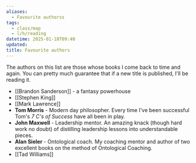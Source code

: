 ```yaml
---
aliases:
  - Favourite authorss
tags:
  - class/map
  - l/h/reading
datetime: 2025-01-18T09:40
updated: 
title: Favourite authors
---
```

The authors on this list are those whose books I come back to time and again. You can pretty much guarantee that if a new title is published, I'll be reading it.

- [[Brandon Sanderson]] - a fantasy powerhouse
- [[Stephen King]]
- [[Mark Lawrence]]
- **Tom Morris** - Modern day philosopher. Every time I've been successful Tom's *7 C's of Success* have all been in play.
- **John Maxwell** - Leadership mentor. An amazing knack (though hard work no doubt) of distilling leadership lessons into understandable pieces.
- **Alan Sieler** - Ontological coach. My coaching mentor and author of two excellent books on the method of Ontological Coaching.
- [[Tad Williams]]